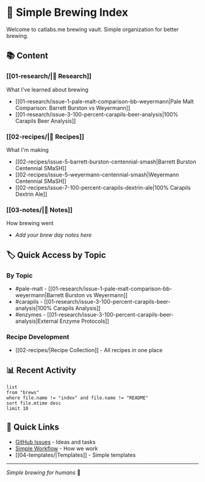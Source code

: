# 🍺 Simple Brewing Index

Welcome to catlabs.me brewing vault. Simple organization for better brewing.

## 📚 Content

### [[01-research/|📖 Research]]
What I've learned about brewing
- [[01-research/issue-1-pale-malt-comparison-bb-weyermann|Pale Malt Comparison: Barrett Burston vs Weyermann]]
- [[01-research/issue-3-100-percent-carapils-beer-analysis|100% Carapils Beer Analysis]]

### [[02-recipes/|🍺 Recipes]]
What I'm making
- [[02-recipes/issue-5-barrett-burston-centennial-smash|Barrett Burston Centennial SMaSH]]
- [[02-recipes/issue-5-weyermann-centennial-smash|Weyermann Centennial SMaSH]]
- [[02-recipes/issue-7-100-percent-carapils-dextrin-ale|100% Carapils Dextrin Ale]]

### [[03-notes/|📝 Notes]]
How brewing went
- *Add your brew day notes here*

## 🏷️ Quick Access by Topic

### By Topic
- #pale-malt - [[01-research/issue-1-pale-malt-comparison-bb-weyermann|Barrett Burston vs Weyermann]]
- #carapils - [[01-research/issue-3-100-percent-carapils-beer-analysis|100% Carapils Analysis]]
- #enzymes - [[01-research/issue-3-100-percent-carapils-beer-analysis|External Enzyme Protocols]]

### Recipe Development
- [[02-recipes/|Recipe Collection]] - All recipes in one place

## 📊 Recent Activity

```dataview
list
from "brews"
where file.name != "index" and file.name != "README"
sort file.mtime desc
limit 10
```

## 🔗 Quick Links

- [GitHub Issues](https://github.com/alchemycat/catlabs.me/issues) - Ideas and tasks
- [Simple Workflow](../SIMPLE-BREWING.md) - How we work
- [[04-templates/|Templates]] - Simple templates

---
*Simple brewing for humans* 🍺